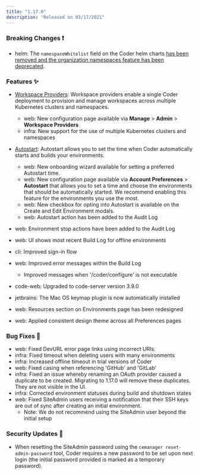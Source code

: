 ```yaml
---
title: "1.17.0"
description: "Released on 03/17/2021"
---
```


### Breaking Changes ❗

- helm: The `namespaceWhitelist` field on the Coder helm charts [has been
  removed and the organization namespaces feature has been
  deprecated](../admin/access-control/organizations.md#namespaces).

### Features ✨

- [Workspace Providers](../admin/workspace-providers/index.md): Workspace
  providers enable a single Coder deployment to provision and manage workspaces
  across multiple Kubernetes clusters and namespaces.
  - web: New configuration page available via **Manage** > **Admin** >
    **Workspace Providers**
  - infra: New support for the use of multiple Kubernetes clusters and
    namespaces
- [Autostart](../environments/autostart.md): Autostart allows you to set the
  time when Coder automatically starts and builds your environments.
  - web: New onboarding wizard available for setting a preferred Autostart time.
  - web: New configuration page available via **Account Preferences** >
    **Autostart** that allows you to set a time and choose the environments that
    should be automatically started. We recommend enabling this feature for the
    environments you use the most.
  - web: New checkbox for opting into Autostart is available on the Create and
    Edit Environment modals.
  - web: Autostart action has been added to the Audit Log

- web: Environment stop actions have been added to the Audit Log
- web: UI shows most recent Build Log for offline environments
- cli: Improved sign-in flow
- web: Improved error messages within the Build Log
  - Improved messages when '/coder/configure' is not executable
- code-web: Upgraded to code-server version 3.9.0
- jetbrains: The Mac OS keymap plugin is now automatically installed
- web: Resources section on Environments page has been redesigned
- web: Applied consistent design theme across all Preferences pages

### Bug Fixes 🐛

- web: Fixed DevURL error page links using incorrect URIs.
- infra: Fixed timeout when deleting users with many environments
- infra: Increased offline timeout in trial versions of Coder
- web: Fixed casing when referencing 'GitHub' and 'GitLab'
- infra: Fixed an issue whereby renaming an OAuth provider caused a duplicate to
  be created. Migrating to 1.17.0 will remove these duplicates. They are not
  visible in the UI.
- infra: Corrected environment statuses during build and shutdown states
- web: Fixed SiteAdmin users receiving a notification that their SSH keys are
  out of sync after creating an initial environment.
  - Note: We do not recommend using the SiteAdmin user beyond the initial setup

### Security Updates 🔐

- When resetting the SiteAdmin password using the `cemanager
  reset-admin-password` tool, Coder requires a new password to be set upon next
  login (the initial password provided is marked as a temporary password).

